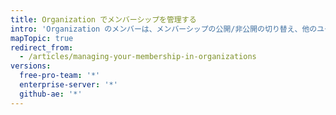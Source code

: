 ```yaml
---
title: Organization でメンバーシップを管理する
intro: 'Organization のメンバーは、メンバーシップの公開/非公開の切り替え、他のユーザのロールの閲覧、Organization からの自身の削除を行うことができます。'
mapTopic: true
redirect_from:
  - /articles/managing-your-membership-in-organizations
versions:
  free-pro-team: '*'
  enterprise-server: '*'
  github-ae: '*'
---
```



